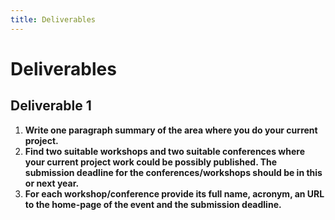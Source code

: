 ```yaml
---
title: Deliverables
---
```


# Deliverables

## Deliverable 1

1. **Write one paragraph summary of the area where you do your current project.**
2. **Find two suitable workshops and two suitable conferences where your  current project work could be possibly published. The submission  deadline for the conferences/workshops should be in this or next year.**  
3. **For each workshop/conference provide its full name, acronym, an URL to  the home-page of the event and the submission deadline.**